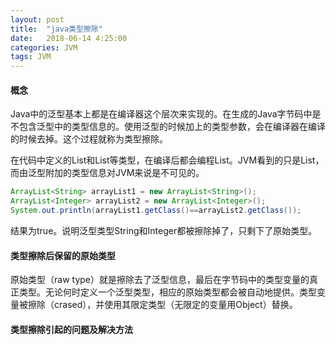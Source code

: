 ```yaml
---
layout: post
title:  "java类型擦除"
date:   2018-06-14 4:25:00
categories: JVM
tags: JVM
---
```

#### 概念
Java中的泛型基本上都是在编译器这个层次来实现的。在生成的Java字节码中是不包含泛型中的类型信息的。使用泛型的时候加上的类型参数，会在编译器在编译的时候去掉。这个过程就称为类型擦除。

在代码中定义的List<object>和List<String>等类型，在编译后都会编程List。JVM看到的只是List，而由泛型附加的类型信息对JVM来说是不可见的。
``` java
ArrayList<String> arrayList1 = new ArrayList<String>();  
ArrayList<Integer> arrayList2 = new ArrayList<Integer>();  
System.out.println(arrayList1.getClass()==arrayList2.getClass());  
```
结果为true。说明泛型类型String和Integer都被擦除掉了，只剩下了原始类型。

#### 类型擦除后保留的原始类型
原始类型（raw type）就是擦除去了泛型信息，最后在字节码中的类型变量的真正类型。无论何时定义一个泛型类型，相应的原始类型都会被自动地提供。类型变量被擦除（crased），并使用其限定类型（无限定的变量用Object）替换。

#### 类型擦除引起的问题及解决方法

